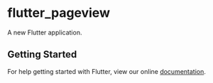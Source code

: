 # flutter_pageview

A new Flutter application.

## Getting Started

For help getting started with Flutter, view our online
[documentation](https://flutter.io/).
